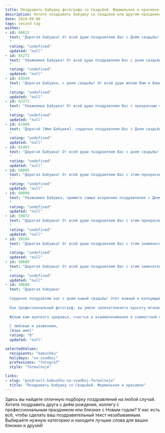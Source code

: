 ```yaml
---
title: Поздравить бабушку фотографа со Свадьбой. Формальное и красивое
description: Хотите поздравить бабушку со Свадьбой или другим праздником? Наш ИИ создаст незабываемое поздравление, а вы обязательно выделитесь среди других.  
date: 2024-09-06
tags: second tag
wishes:
- id: 66612
  text: "Дорогая Бабушка! От всей души поздравляем Вас с Днём свадьбы! Желаем Вам долгих лет совместной жизни, наполненных любовью, счастьем и взаимопониманием. Пусть Ваша семейная фотография, запечатленная фотографом, станет символом Вашего крепкого союза и будет радовать Вас долгие годы!
  "
  rating: "undefined"
  updated: "null"
- id: 65271
  text: "Уважаемая Бабушка! От всей души поздравляем Вас с днем свадьбы! Желаем Вам долгих лет счастливой семейной жизни, наполненной любовью, радостью и взаимным пониманием. Пусть Ваши фотографии, созданные Вашими умелыми руками, всегда напоминают Вам о самых ярких моментах жизни!
  "
  rating: "undefined"
  updated: "null"
- id: 63544
  text: "Дорогая Бабушка, с днем свадьбы! От всей души желаю Вам и Вашему избраннику бесконечного счастья, крепкой любви и семейного благополучия. Пусть Ваши фотографии, сделанные Вами как профессиональным фотографом, всегда напоминают о прекрасных моментах Вашей жизни.
  "
  rating: "undefined"
  updated: "null"
- id: 62371
  text: "Уважаемая Бабушка! От всей души поздравляем Вас с прекрасным событием - свадьбой! Желаем Вам долгих лет счастливой семейной жизни, наполненных любовью, взаимопониманием и радостью. Пусть Ваша профессия фотографа всегда приносит Вам вдохновение и позволяет запечатлеть самые яркие моменты жизни.
  "
  rating: "undefined"
  updated: "null"
- id: 61909
  text: "Дорогой [Имя Бабушки], сердечно поздравляем Вас с Днем свадьбы! Желаем Вам крепкой любви, семейного благополучия и долгих лет счастливой жизни вместе.  Пусть Ваша любовь будет яркой и нежной, как снимки, которые Вы создаете своим фотоаппаратом.
  "
  rating: "undefined"
  updated: "null"
- id: 61403
  text: "Дорогая Бабушка! От всей души поздравляем Вас с днем свадьбы! Желаем Вам огромного счастья, крепкой любви и долгих лет семейной жизни, полной радости и нежности. Пусть Ваш фотографский талант  всегда помогает Вам запечатлеть самые яркие и счастливые моменты Вашей жизни!
  "
  rating: "undefined"
  updated: "null"
- id: 60895
  text: "Дорогая Бабушка! От всей души поздравляем Вас с этим прекрасным днем – днем свадьбы! Желаем, чтобы Ваша жизнь была наполнена любовью, счастьем и нежностью. Пусть Ваш талант фотографа  радует Вас и Ваших близких!
  "
  rating: "undefined"
  updated: "null"
- id: 60099
  text: "Уважаемая Бабушка, примите самые искренние поздравления с Днем свадьбы! Желаем Вам и Вашему спутнику жизни долгих лет счастливой совместной жизни, наполненной любовью, гармонией и взаимным уважением. Пусть ваш путь будет освещен яркими моментами и незабываемыми впечатлениями.
  "
  rating: "undefined"
  updated: "null"
- id: 59872
  text: "Дорогая Бабушка! От всей души поздравляем Вас с этим прекрасным днем – днем Вашей свадьбы! Пусть эта дата станет символом любви, гармонии и нежности, которые Вы храните в своих сердцах долгие годы.  Желаем Вам крепкого здоровья, семейного счастья и бесконечного вдохновения от каждого прожитого дня!
  "
  rating: "undefined"
  updated: "null"
- id: 59184
  text: "Дорогая Бабушка! От всей души поздравляем Вас с этим знаменательным днем - Днем Вашей свадьбы! Желаем Вам долгих лет совместной жизни, наполненных любовью, счастьем и теплыми воспоминаниями. Пусть каждый день будет для Вас ярким и незабываемым, а Ваша любовь только крепнет с годами!
  "
  rating: "undefined"
  updated: "null"
- id: 58689
  text: "Дорогая Бабушка! От всей души поздравляем Вас с этим замечательным событием – Вашей свадьбой! Пусть этот день станет началом новой, счастливой главы в Вашей жизни. Желаем Вам бесконечного счастья, любви и гармонии, а также ярких фотографий, которые запечатлят все эти чудесные моменты.
  "
  rating: "undefined"
  updated: "null"
- id: 38680
  text: "Дорогая бабушка!
  
  Сердечно поздравляю вас с днем вашей свадьбы! Этот важный и волнующий день — символ любви, верности и гармонии, который навсегда останется в памяти. Ваша жизнь, насыщенная яркими моментами, является настоящим вдохновением для всех нас.
  
  Как профессиональный фотограф, вы умело запечатлеваете красоту мгновений, и ваш стиль и чувство прекрасного наполняют мир светом и радостью. Пусть каждый новый день вашей жизни будет наполнен счастливыми воспоминаниями и теплыми встречами!
  
  Желаю вам крепкого здоровья, счастья и взаимопонимания в совместной жизни. Пусть ваша любовь будет как самая прекрасная фотография — яркой, живой и вечной!
  
  С любовью и уважением,
  [Ваше имя]"
  rating: "0"
  updated: "null"

selectedValues:
  recipients: "babushku"
  holidays: "so-svadboj"
  professions: "fotograf"
  style: "formalnoje"

links:
- slug: "pozdravit-babushku-so-svadboj-formalnoje"
  title: "Поздравить бабушку со Свадьбой. Формальное и красивое"
---
```


Здесь вы найдете отличную подборку поздравлений на любой случай. 
Хотите поздравить друга с днём рождения, коллегу с профессиональным праздником или близких с Новым годом? У нас есть всё, чтобы сделать ваш поздравительный текст незабываемым. Выбирайте нужную категорию и находите лучшие слова для ваших близких и друзей!
